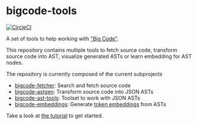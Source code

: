 # bigcode-tools

[![CircleCI](https://circleci.com/gh/danhper/bigcode-tools.svg?style=svg&circle-token=2508e8ffaf677893dda1ba0bc670bbd06ce137c5)](https://circleci.com/gh/danhper/bigcode-tools)

A set of tools to help working with ["Big Code"][1].

This repository contains multiple tools to fetch source code,
transform source code into AST, visualize generated ASTs or
learn embedding for AST nodes.

The repository is currently composed of the current subprojects

* [bigcode-fetcher](./bigcode-fetcher): Search and fetch source code
* [bigcode-astgen](./bigcode-astgen): Transform source code into JSON ASTs
* [bigcode-ast-tools](./bigcode-ast-tools): Toolset to work with JSON ASTs
* [bigcode-embeddings](./bigcode-embeddings): Generate [token embeddings][2] from ASTs

Take a look at [the tutorial][3] to get started.

[1]: http://learnbigcode.github.io/
[2]: https://en.wikipedia.org/wiki/Word_embedding
[3]: ./doc/tutorial.md
